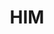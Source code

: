 ---
title: "HIM"
summary: "HIM was a Finnish rock band founded in 1991 by singer/frontman Ville Valo and bass player Migé Amour. Their first release was the demo EP *666 Ways To Love: Prologue*, which was released in 1996 and is the only thing they released under their original name. By the time they released their debut full-length *Greatest Love Songs Vol. 666* in 1997, the name had been shortened to HIM to make their name easier on the Finnish tongue as well as to tone down the more occult elements of their public image. With their second album, *Razorblade Romance*, HIM gained exposure all over Europe as the track \"Join Me\" was included in the European version of the movie *The Thirteenth Floor*. Their fourth album, *Love Metal*, expanded their popularity to the U.S., giving them the status of world-wide rock stars. The album *Dark Light* spawned the hit \"Wings of a Butterfly\", which became the band's biggest US hit and made *Dark Light* the first album by a Finnish act to go gold in the US. The band disbanded in 2017. Final lineup: Ville Valo - vocals Migé Amour - bass Lily Lazer - guitar Emerson Burton - keyboards Jukka \"Kosmo\" Kröger - drums"
image: "him.jpg"
apple_music_artist_url: "https://music.apple.com/gb/artist/him/4471986"
wikipedia_url: "none"
---